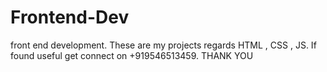 # Frontend-Dev
front end development.
These are my projects regards HTML , CSS , JS.
If found useful get connect on +919546513459.
THANK YOU
